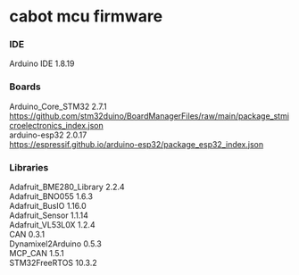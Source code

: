 # cabot mcu firmware
### IDE
Arduino IDE 1.8.19

### Boards
Arduino_Core_STM32 2.7.1  
https://github.com/stm32duino/BoardManagerFiles/raw/main/package_stmicroelectronics_index.json  
arduino-esp32 2.0.17  
https://espressif.github.io/arduino-esp32/package_esp32_index.json  

### Libraries
Adafruit_BME280_Library 2.2.4  
Adafruit_BNO055 1.6.3  
Adafruit_BusIO 1.16.0  
Adafruit_Sensor 1.1.14  
Adafruit_VL53L0X 1.2.4  
CAN 0.3.1  
Dynamixel2Arduino 0.5.3  
MCP_CAN 1.5.1  
STM32FreeRTOS 10.3.2  
